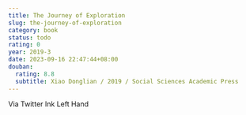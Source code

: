 ```yaml
---
title: The Journey of Exploration
slug: the-journey-of-exploration
category: book
status: todo
rating: 0
year: 2019-3
date: 2023-09-16 22:47:44+08:00
douban:
  rating: 8.8
  subtitle: Xiao Donglian / 2019 / Social Sciences Academic Press
---
```


Via Twitter Ink Left Hand
